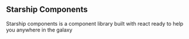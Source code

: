 ## Starship Components

Starship components is a component library built with react ready to help you anywhere in the galaxy 
